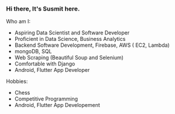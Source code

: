 ### Hi there, It's Susmit here.
Who am I:
- Aspiring Data Scientist and  Software Developer
- Proficient in Data Science, Business Analytics
- Backend Software Development, Firebase, AWS ( EC2, Lambda)
- mongoDB, SQL
- Web Scraping (Beautiful Soup and Selenium)
- Comfortable with Django
- Android, Flutter App Developer

Hobbies:
  - Chess
  - Competitive Programming
  - Android, Flutter App Developement



<!--
**susmitpy/susmitpy** is a ✨ _special_ ✨ repository because its `README.md` (this file) appears on your GitHub profile.

Here are some ideas to get you started:

- 🔭 I’m currently working on ...
- 🌱 I’m currently learning ...
- 👯 I’m looking to collaborate on ...
- 🤔 I’m looking for help with ...
- 💬 Ask me about ...
- 📫 How to reach me: ...
- 😄 Pronouns: ...
- ⚡ Fun fact: ...
-->
